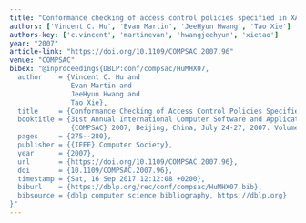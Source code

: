 ```yaml
---
title: "Conformance checking of access control policies specified in XACML"
authors: ['Vincent C. Hu', 'Evan Martin', 'JeeHyun Hwang', 'Tao Xie']
authors-key: ['c.vincent', 'martinevan', 'hwangjeehyun', 'xietao']
year: "2007"
article-link: "https://doi.org/10.1109/COMPSAC.2007.96"
venue: "COMPSAC"
bibex: "@inproceedings{DBLP:conf/compsac/HuMHX07,
  author    = {Vincent C. Hu and
               Evan Martin and
               JeeHyun Hwang and
               Tao Xie},
  title     = {Conformance Checking of Access Control Policies Specified in {XACML}},
  booktitle = {31st Annual International Computer Software and Applications Conference,
               {COMPSAC} 2007, Beijing, China, July 24-27, 2007. Volume 2},
  pages     = {275--280},
  publisher = {{IEEE} Computer Society},
  year      = {2007},
  url       = {https://doi.org/10.1109/COMPSAC.2007.96},
  doi       = {10.1109/COMPSAC.2007.96},
  timestamp = {Sat, 16 Sep 2017 12:12:08 +0200},
  biburl    = {https://dblp.org/rec/conf/compsac/HuMHX07.bib},
  bibsource = {dblp computer science bibliography, https://dblp.org}
}"
---
```

